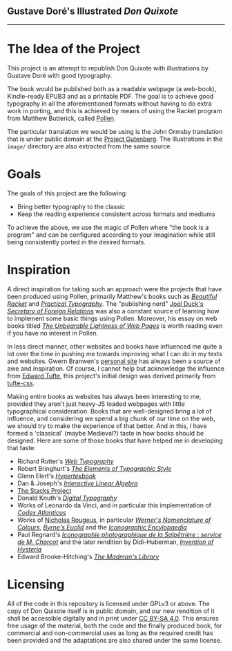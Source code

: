 Gustave Doré's Illustrated _Don Quixote_
--------------------------------------------
--------------------------------------------

# The Idea of the Project
This project is an attempt to republish Don Quixote with illustrations by Gustave Doré with good typography.

The book would be published both as a readable webpage (a web-book), Kindle-ready EPUB3 and as a printable PDF.  The goal is to achieve good typography in all the aforementioned formats without having to do extra work in porting, and this is achieved by means of using the Racket program from Matthew Butterick, called [Pollen](https://docs.racket-lang.org/pollen/).

The particular translation we would be using is the John Ormsby translation that is under public domain at the [Project Gutenberg](https://www.gutenberg.org/ebooks/996). The illustrations in the `image/` directory are also extracted from the same source.

# Goals
The goals of this project are the following:

- Bring better typography to the classic
- Keep the reading experience consistent across formats and mediums

To achieve the above, we use the magic of Pollen where "the book is a program" and can be configured according to your imagination while still being consistently ported in the desired formats.

# Inspiration

A direct inspiration for taking such an approach were the projects that have been produced using Pollen, primarily Matthew's books such as [_Beautiful Racket_](https://beautifulracket.com/) and [_Practical Typography_](https://practicaltypography.com/). The "publishing nerd" [Joel Duck's](https://joeldueck.com/) [_Secretary of Foreign Relations_](https://thelocalyarn.com/excursus/secretary/) was also a constant source of learning how to implement some basic things using Pollen. Moreover, his essay on web books titled [_The Unbearable Lightness of Web Pages_](https://thelocalyarn.com/excursus/secretary/posts/web-books.html) is worth reading even if you have no interest in Pollen.

In less direct manner, other websites and books have influenced me quite a lot over the time in pushing me towards improving what I can do in my texts and websites. Gwern Branwen's [personal site](https://gwern.net/) has always been a source of awe and inspiration. Of course, I cannot help but acknowledge the influence from [Edward Tufte](https://www.edwardtufte.com/), this project's initial design was derived primarily from [tufte-css](https://github.com/edwardtufte/tufte-css).

Making entire books as websites has always been interesting to me, provided they aren't just heavy-JS loaded webpages with little typographical consideration. Books that are well-designed bring a lot of influence, and considering we spend a big chunk of our time on the web, we should try to make the experience of that better. And in this, I have formed a 'classical' (maybe Medieval?) taste in how books should be designed. Here are some of those books that have helped me in developing that taste:

- Richard Rutter's [_Web Typography_](https://book.webtypography.net/)
- Robert Bringhurt's [_The Elements of Typographic Style_](https://typographica.org/typography-books/the-elements-of-typographic-style-4th-edition/)
- Glenn Elert's [_Hypertexbook_](https://hypertextbook.com/)
- Dan & Joseph's [_Interactive Linear Algebra_](https://textbooks.math.gatech.edu/ila/)
- [The Stacks Project](https://stacks.math.columbia.edu/)
- Donald Knuth's [_Digital Typography_](https://www-cs-faculty.stanford.edu/~knuth/dt.html)
- Works of Leonardo da Vinci, and in particular this implementation of [_Codex Atlanticus_](https://codex-atlanticus.ambrosiana.it/#/)
- Works of [Nicholas Rougeus](https://www.c82.net/), in particular [_Werner's Nomenclature of Colours_](https://www.c82.net/work?id=371), [_Byrne's Euclid_](https://www.c82.net/work?id=372) and the [_Iconographic Encylopaedia_](https://www.c82.net/work?id=388)
- Paul Regnard's [_Iconographie photographique de la Salpêtrière : service de M. Charcot_](https://archive.org/details/b21912865_0001/) and the later rendition by Didi-Huberman, [_Invention of Hysteria_](https://mitpress.mit.edu/9780262541800/invention-of-hysteria/)
- Edward Brooke-Hitching's [_The Madman's Library_](https://www.goodreads.com/book/show/55278284-the-madman-s-library)

# Licensing

All of the code in this repository is licensed under GPLv3 or above. The copy of Don Quixote itself is in public domain, and our new rendition of it shall be accessible digitally and in print under [CC BY-SA 4.0](https://creativecommons.org/licenses/by-sa/4.0/). This ensures free usage of the material, both the code and the finally produced book, for commercial and non-commercial uses as long as the required credit has been provided and the adaptations are also shared under the same license.
